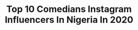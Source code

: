 ---
title: Top 10 Comedians Instagram Influencers In Nigeria In 2020
description: >-
  Find top comedians Instagram influencers in Nigeria in 2020. Most popular hashtags: #staysafe #coronavirus #repost #stayhome.
platform: Instagram
profiles:
  - username: "official_marylove"
    fullname: >-
      Mary Love
    location: "Nigeria"
    followers: 22500
    engagement: 1025
    commentsToLikes: 0.086345
    id: ck6uhw7tfblk30j7151a0yzgd
    verified: false
    hashtags: "#africanwomen, #africanparents, #nigerianmovie, #queentingz"
  - username: "bright_osas1"
    fullname: >-
      BRIGHT OSAS !!!!🎤🎬👑.
    location: "Nigeria"
    followers: 75726
    engagement: 457
    commentsToLikes: 0.037665
    id: ck5hosf99q5bu0i11kcyze7up
    verified: false
    hashtags: "#droppingvideoslater, #flyingnording, #workout, #ideyfearu"
  - username: "omo_adugbo"
    fullname: >-
      olaitan jewoola
    location: "Nigeria"
    followers: 52298
    engagement: 62
    commentsToLikes: 0.030347
    id: ck5hdga4tna720i11dvv67wav
    verified: false
    hashtags: "#ebuteikorodu, #party, #bottlegirls, #olowogbogboro"
  - username: "iamdikeh"
    fullname: >-
      Chukwudike D. Akuwudike
    location: "Nigeria"
    followers: 180926
    engagement: 628
    commentsToLikes: 0.045837
    id: ck6u80nh3oqvv0j71vkq9ux0z
    verified: false
    hashtags: "#bopdaddychallenge, #flexypizzle, #completeme, #deletingsoon"
  - username: "babaalariya"
    fullname: >-
      Baba Alariya Comedian
    location: "Nigeria"
    followers: 207588
    engagement: 117
    commentsToLikes: 0.034710
    id: ck134mrj5x75g0i19fge3p6br
    verified: false
    hashtags: "#stayhome, #covid, #giveaway, #goodmorning"
  - username: "kolomanworld"
    fullname: >-
      KOLOMAN/PROSPER OF MY FLATMATE
    location: "Nigeria"
    followers: 40758
    engagement: 113
    commentsToLikes: 0.055994
    id: ck14gsxsv6v730i19liv969tm
    verified: false
    hashtags: "#global, #emergency, #healthfirst, #lagosmuas"
  - username: "jerryclefadam"
    fullname: >-
      JERRYCLEF OMO OLOGO 9.0
    location: "Nigeria"
    followers: 45038
    engagement: 283
    commentsToLikes: 0.076971
    id: ck5hos0rmq4ft0i11ym0513j1
    verified: false
    hashtags: "#tundeednutgiveaway, #brodashaggi, #wizkid, #school"
  - username: "igodye_"
    fullname: >-
      Igodye
    location: "Nigeria"
    followers: 414471
    engagement: 42
    commentsToLikes: 0.031613
    id: ck5hosflnq5d30i11jf26t43k
    verified: true
    hashtags: "#strongerdelta, #coronavirus, #socialdistancing, #igodyestanding"
  - username: "guccy_branch"
    fullname: >-
      Snap~ Guccy_Branch
    location: "Nigeria"
    followers: 206782
    engagement: 524
    commentsToLikes: 0.014765
    id: ck15p9ckxwqp00i19p56gqiqi
    verified: false
    hashtags: ""
  - username: "jazz_priest"
    fullname: >-
      Omoile Emmanuel
    location: "Nigeria"
    followers: 11628
    engagement: 550
    commentsToLikes: 0.056176
    id: ck5hhgqwv850e0i11jiuwi8e8
    verified: false
    hashtags: "#hesgotthewholeworldchallenge, #pushupchallenge, #amen, #producer"
---